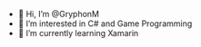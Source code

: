 - 👋 Hi, I’m @GryphonM
- 👀 I’m interested in C# and Game Programming
- 🌱 I’m currently learning Xamarin

<!---
GryphonM/GryphonM is a ✨ special ✨ repository because its `README.md` (this file) appears on your GitHub profile.
You can click the Preview link to take a look at your changes.
--->
